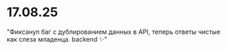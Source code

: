 # 17.08.25

"Фиксанул баг с дублированием данных в API, теперь ответы чистые как слеза младенца. backend ✨"
